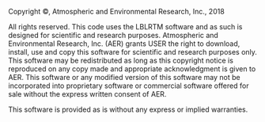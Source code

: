 Copyright &copy;, Atmospheric and Environmental Research, Inc., 2018

All rights reserved. This code uses the LBLRTM software and as such is designed for scientific and research purposes. Atmospheric and Environmental Research, Inc. (AER) grants USER the right to download,   install, use and copy this software for scientific and research purposes only. This software may be redistributed as long as this copyright notice is reproduced on any copy made and appropriate acknowledgment is given to AER. This software or any modified version of this software may not be incorporated into proprietary software or commercial software offered for sale without the express written consent of AER.

This software is provided as is without any express or implied  warranties.
